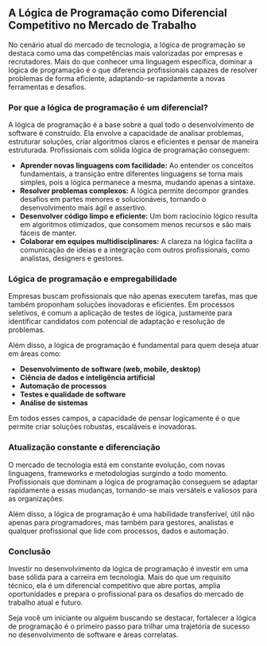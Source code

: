 
## A Lógica de Programação como Diferencial Competitivo no Mercado de Trabalho

No cenário atual do mercado de tecnologia, a lógica de programação se destaca como uma das competências mais valorizadas por empresas e recrutadores. Mais do que conhecer uma linguagem específica, dominar a lógica de programação é o que diferencia profissionais capazes de resolver problemas de forma eficiente, adaptando-se rapidamente a novas ferramentas e desafios.

### Por que a lógica de programação é um diferencial?

A lógica de programação é a base sobre a qual todo o desenvolvimento de software é construído. Ela envolve a capacidade de analisar problemas, estruturar soluções, criar algoritmos claros e eficientes e pensar de maneira estruturada. Profissionais com sólida lógica de programação conseguem:

- **Aprender novas linguagens com facilidade:** Ao entender os conceitos fundamentais, a transição entre diferentes linguagens se torna mais simples, pois a lógica permanece a mesma, mudando apenas a sintaxe.
- **Resolver problemas complexos:** A lógica permite decompor grandes desafios em partes menores e solucionáveis, tornando o desenvolvimento mais ágil e assertivo.
- **Desenvolver código limpo e eficiente:** Um bom raciocínio lógico resulta em algoritmos otimizados, que consomem menos recursos e são mais fáceis de manter.
- **Colaborar em equipes multidisciplinares:** A clareza na lógica facilita a comunicação de ideias e a integração com outros profissionais, como analistas, designers e gestores.

### Lógica de programação e empregabilidade

Empresas buscam profissionais que não apenas executem tarefas, mas que também proponham soluções inovadoras e eficientes. Em processos seletivos, é comum a aplicação de testes de lógica, justamente para identificar candidatos com potencial de adaptação e resolução de problemas.

Além disso, a lógica de programação é fundamental para quem deseja atuar em áreas como:

- **Desenvolvimento de software (web, mobile, desktop)**
- **Ciência de dados e inteligência artificial**
- **Automação de processos**
- **Testes e qualidade de software**
- **Análise de sistemas**

Em todos esses campos, a capacidade de pensar logicamente é o que permite criar soluções robustas, escaláveis e inovadoras.

### Atualização constante e diferenciação

O mercado de tecnologia está em constante evolução, com novas linguagens, frameworks e metodologias surgindo a todo momento. Profissionais que dominam a lógica de programação conseguem se adaptar rapidamente a essas mudanças, tornando-se mais versáteis e valiosos para as organizações.

Além disso, a lógica de programação é uma habilidade transferível, útil não apenas para programadores, mas também para gestores, analistas e qualquer profissional que lide com processos, dados e automação.

### Conclusão

Investir no desenvolvimento da lógica de programação é investir em uma base sólida para a carreira em tecnologia. Mais do que um requisito técnico, ela é um diferencial competitivo que abre portas, amplia oportunidades e prepara o profissional para os desafios do mercado de trabalho atual e futuro.

Seja você um iniciante ou alguém buscando se destacar, fortalecer a lógica de programação é o primeiro passo para trilhar uma trajetória de sucesso no desenvolvimento de software e áreas correlatas.
```
